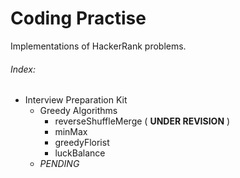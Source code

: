 # Coding Practise

Implementations of HackerRank problems.

###### Index: #####
- Interview Preparation Kit
    - Greedy Algorithms
        - reverseShuffleMerge ( **UNDER REVISION** )
        - minMax
        - greedyFlorist
        - luckBalance
    - _PENDING_

